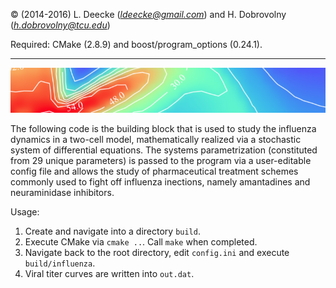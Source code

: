 © (2014-2016) L. Deecke (*ldeecke@gmail.com*) and H. Dobrovolny (*h.dobrovolny@tcu.edu*)

Required: CMake (2.8.9) and boost/program_options (0.24.1).

---

![symmetric kernel](sk.png)

The following code is the building block that is used to study the influenza dynamics in a two-cell model, mathematically realized via a stochastic system of differential equations. The systems parametrization (constituted from 29 unique parameters) is passed to the program via a user-editable config file and allows the study of pharmaceutical treatment schemes commonly used to fight off influenza inections, namely amantadines and neuraminidase inhibitors.

Usage:

1. Create and navigate into a directory `build`.
2. Execute CMake via `cmake ..`. Call `make` when completed.
3. Navigate back to the root directory, edit `config.ini` and execute `build/influenza`.
4. Viral titer curves are written into `out.dat`.